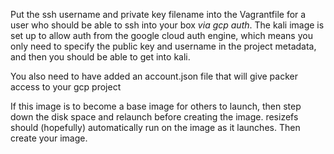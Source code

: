 Put the ssh username and private key filename into the Vagrantfile for a user
who should be able to ssh into your box _via gcp auth_. The kali image is
set up to allow auth from the google cloud auth engine, which means you only
need to specify the public key and username in the project metadata, and
then you should be able to get into kali.

You also need to have added an account.json file that will give packer access
to your gcp project

If this image is to become a base image for others to launch, then step down
the disk space and relaunch before creating the image. resizefs should (hopefully)
automatically run on the image as it launches. Then create your image.
